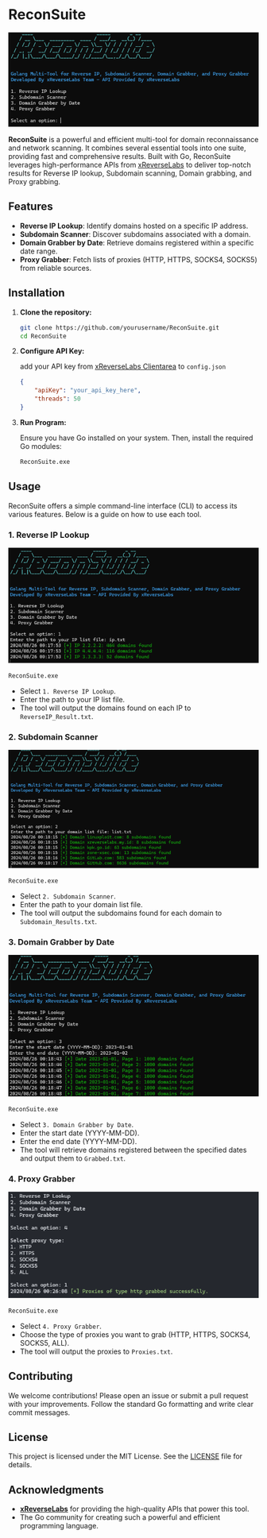 
# ReconSuite

![ReconSuite Logo](https://raw.githubusercontent.com/xReverseLabs/ReconSuite/main/screenshot/menu.png)

**ReconSuite** is a powerful and efficient multi-tool for domain reconnaissance and network scanning. It combines several essential tools into one suite, providing fast and comprehensive results. Built with Go, ReconSuite leverages high-performance APIs from [xReverseLabs](https://xreverselabs.my.id) to deliver top-notch results for Reverse IP lookup, Subdomain scanning, Domain grabbing, and Proxy grabbing.

## Features

- **Reverse IP Lookup**: Identify domains hosted on a specific IP address.
- **Subdomain Scanner**: Discover subdomains associated with a domain.
- **Domain Grabber by Date**: Retrieve domains registered within a specific date range.
- **Proxy Grabber**: Fetch lists of proxies (HTTP, HTTPS, SOCKS4, SOCKS5) from reliable sources.

## Installation

1. **Clone the repository:**

   ```bash
   git clone https://github.com/yourusername/ReconSuite.git
   cd ReconSuite
   ```

2. **Configure API Key:**

   add your API key from [xReverseLabs Clientarea](https://xreverselabs.my.id/clientarea/) to `config.json`

   ```json
   {
       "apiKey": "your_api_key_here",
       "threads": 50
   }
   ```

3. **Run Program:**

   Ensure you have Go installed on your system. Then, install the required Go modules:

   ```bash
   ReconSuite.exe
   ```
  

## Usage

ReconSuite offers a simple command-line interface (CLI) to access its various features. Below is a guide on how to use each tool.

### 1. Reverse IP Lookup

![ReconSuite Logo](https://raw.githubusercontent.com/xReverseLabs/ReconSuite/main/screenshot/reverseip.png)

```bash
ReconSuite.exe
```
- Select `1. Reverse IP Lookup`.
- Enter the path to your IP list file.
- The tool will output the domains found on each IP to `ReverseIP_Result.txt`.

### 2. Subdomain Scanner
![ReconSuite Logo](https://raw.githubusercontent.com/xReverseLabs/ReconSuite/main/screenshot/subdoscan.png)
```bash
ReconSuite.exe
```
- Select `2. Subdomain Scanner`.
- Enter the path to your domain list file.
- The tool will output the subdomains found for each domain to `Subdomain_Results.txt`.

### 3. Domain Grabber by Date
![ReconSuite Logo](https://raw.githubusercontent.com/xReverseLabs/ReconSuite/main/screenshot/domainbydate.png)

```bash
ReconSuite.exe
```
- Select `3. Domain Grabber by Date`.
- Enter the start date (YYYY-MM-DD).
- Enter the end date (YYYY-MM-DD).
- The tool will retrieve domains registered between the specified dates and output them to `Grabbed.txt`.

### 4. Proxy Grabber
![ReconSuite Logo](https://raw.githubusercontent.com/xReverseLabs/ReconSuite/main/screenshot/proxy.png)

```bash
ReconSuite.exe
```
- Select `4. Proxy Grabber`.
- Choose the type of proxies you want to grab (HTTP, HTTPS, SOCKS4, SOCKS5, ALL).
- The tool will output the proxies to `Proxies.txt`.

## Contributing

We welcome contributions! Please open an issue or submit a pull request with your improvements. Follow the standard Go formatting and write clear commit messages.

## License

This project is licensed under the MIT License. See the [LICENSE](LICENSE) file for details.

## Acknowledgments

- **[xReverseLabs](https://xreverselabs.my.id)** for providing the high-quality APIs that power this tool.
- The Go community for creating such a powerful and efficient programming language.
